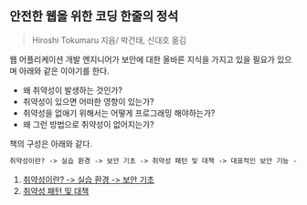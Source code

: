 ## 안전한 웹을 위한 코딩 한줄의 정석

> Hiroshi Tokumaru 지음/ 박건태, 신대호 옮김

웹 어플리케이션 개발 엔지니어가 보안에 대한 올바른 지식을 가지고 있을 필요가 있으며 아래와 같은 이야기를 한다.

- 왜 취약성이 발생하는 것인가?
- 취약성이 있으면 어떠한 영향이 있는가?
- 취약성을 없애기 위해서는 어떻게 프로그래밍 해야하는가?
- 왜 그런 방법으로 취약성이 없어지는가?

책의 구성은 아래와 같다.

```markdown
취약성이란? -> 실습 환경 -> 보안 기초 -> 취약성 패턴 및 대책 -> 대표적인 보안 기능 -> 웹 안정성을 높이기 위한 정책 -> 안전한 웹 어플리케이션 개발 프로세스
```

1. [취약성이란? -> 실습 환경 -> 보안 기초](./01.md)
2. [취약성 패턴 및 대책](./02.md)
